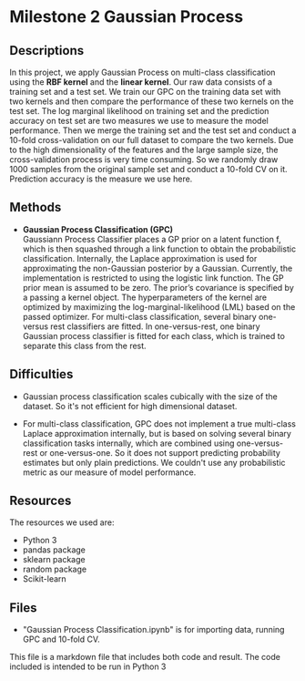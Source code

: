 Milestone 2 Gaussian Process
===========

Descriptions
-------
In this project, we apply Gaussian Process on multi-class classification using the **RBF kernel** and the **linear kernel**. Our raw data consists of a training set and a test set. We train our GPC on the training data set with two kernels and then compare the performance of these two kernels on the test set. The log marginal likelihood on training set and the prediction accuracy on test set are two measures we use to measure the model performance. Then we merge the training set and the test set and conduct a 10-fold cross-validation on our full dataset to compare the two kernels. Due to the high dimensionality of the features and the large sample size, the cross-validation process is very time consuming. So we randomly draw 1000 samples from the original sample set and conduct a 10-fold CV on it. Prediction accuracy is the measure we use here. 

Methods
-------
* **Gaussian Process Classification (GPC)**  
Gaussiann Process Classifier places a GP prior on a latent function f, which is then squashed through a link function to obtain the probabilistic classification. Internally, the Laplace approximation is used for approximating the non-Gaussian posterior by a Gaussian. Currently, the implementation is restricted to using the logistic link function. The GP prior mean is assumed to be zero. The prior’s covariance is specified by a passing a kernel object. The hyperparameters of the kernel are optimized by maximizing the log-marginal-likelihood (LML) based on the passed optimizer. For multi-class classification, several binary one-versus rest classifiers are fitted. In one-versus-rest, one binary Gaussian process classifier is fitted for each class, which is trained to separate this class from the rest. 

Difficulties
-------

* Gaussian process classification scales cubically with the size of the dataset. So it's not efficient for high dimensional dataset. 

* For multi-class classification, GPC does not implement a true multi-class Laplace approximation internally, but is based on solving several binary classification tasks internally, which are combined using one-versus-rest or one-versus-one. So it does not support predicting probability estimates but only plain predictions. We couldn't use any probabilistic metric as our measure of model performance.

Resources
-------
The resources we used are: 
* Python 3 
* pandas package 
* sklearn package 
* random package 
* Scikit-learn

Files
-------
* "Gaussian Process Classification.ipynb" is for importing data, running GPC and 10-fold CV.

This file is a markdown file that includes both code and result. The code included is intended to be run in Python 3
